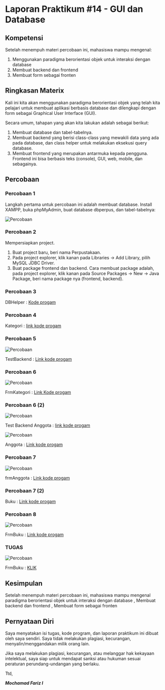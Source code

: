 # Laporan Praktikum #14 - GUI dan Database 

## Kompetensi

Setelah menempuh materi percobaan ini, mahasiswa mampu mengenal: 
1. Menggunakan paradigma berorientasi objek untuk interaksi dengan database 
2. Membuat backend dan frontend 
3. Membuat form sebagai fronten

## Ringkasan Materix
Kali ini kita akan menggunakan paradigma berorientasi objek yang telah kita pelajari untuk membuat aplikasi berbasis database dan dilengkapi dengan form sebagai Graphical User Interface (GUI). 

Secara umum, tahapan yang akan kita lakukan adalah sebagai berikut: 

1. Membuat database dan tabel-tabelnya. 
2. Membuat backend yang berisi class-class yang mewakili data yang ada pada database, dan class helper untuk melakukan eksekusi query database. 
3. Membuat frontend yang merupakan antarmuka kepada pengguna. Frontend ini bisa berbasis teks (console), GUI, web, mobile, dan sebagainya. 

## Percobaan

### Percobaan 1 

Langkah pertama untuk percobaan ini adalah membuat database. Install XAMPP, buka phpMyAdmin, buat database dbperpus, dan tabel-tabelnya:  

![Percobaan](img/P1.PNG)

### Percobaan 2 

Mempersiapkan project. 

1. Buat project baru, beri nama Perpustakaan. 
2. Pada project explorer, klik kanan pada Libraries → Add Library, pilih MySQL JDBC Driver. 
3. Buat package frontend dan backend. Cara membuat package adalah, pada project explorer, klik kanan pada Source Packages → New → Java Package, beri nama package nya (frontend, backend). 

### Percobaan 3 

DBHelper : [Kode progam](../../Src/14_GUI_dan_Database/backend/DBHelper.java)

### Percobaan 4

Kategori : [link kode progam](../../Src/14_GUI_dan_Database/backend/Kategori.java)

### Percobaan 5 

![Percobaan](img/P5.PNG)

TestBackend : [Link kode progam](../../Src/14_GUI_dan_Database/frontend/TestBackend.java)

### Percobaan 6 

![Percobaan](img/P6.PNG)

FrmKategori : [Link Kode progam](../../Src/14_GUI_dan_Database/frontend/FrmKategori.java)

### Percobaan 6 (2)


![Percobaan](img/P6_2.PNG)

Test Backend Anggota : [link kode progam](../../Src/14_GUI_dan_Database/frontend/TestBackend.java)

![Percobaan](img/P6_3.PNG)

Anggota : [Link kode progam](../../Src/14_GUI_dan_Database/backend/Anggota.java)

### Percobaan 7

![Percobaan](img/P7.PNG)

frmAnggota : [Link kode progam](../../Src/14_GUI_dan_Database/frontend/FrmAnggota.java)


### Percobaan 7 (2)

Buku : [Link kode progam](../../Src/14_GUI_dan_Database/backend/Buku.java)

### Percobaan 8 

![Percobaan](img/P8.PNG)

FrmBuku : [Link kode progam](../../Src/14_GUI_dan_Database/frontend/FrmBuku.java)


### TUGAS

![Percobaan](img/tugas.PNG)

FrmBuku : [KLIK](../../Src/14_GUI_dan_Database/frontend/FrmPeminjaman.java)

## Kesimpulan

Setelah menempuh materi percobaan ini, mahasiswa mampu mengenal paradigma berorientasi objek untuk interaksi dengan database , Membuat backend dan frontend , Membuat form sebagai fronten

## Pernyataan Diri

Saya menyatakan isi tugas, kode program, dan laporan praktikum ini dibuat oleh saya sendiri. Saya tidak melakukan plagiasi, kecurangan, menyalin/menggandakan milik orang lain.

Jika saya melakukan plagiasi, kecurangan, atau melanggar hak kekayaan intelektual, saya siap untuk mendapat sanksi atau hukuman sesuai peraturan perundang-undangan yang berlaku.

Ttd,

***Mochamad Fariz I***
